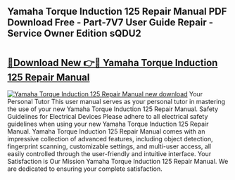 ## Yamaha Torque Induction 125 Repair Manual PDF Download Free - Part-7V7 User Guide Repair - Service Owner Edition sQDU2

# <h2><a href="http://bc81072.oget.top/?id=Yamaha+Torque+Induction+125+Repair+Manual">🔗Download New 👉🔴 Yamaha Torque Induction 125 Repair Manual</a></h2>

[![Yamaha Torque Induction 125 Repair Manual new download](https://i.imgur.com/5g1atiW.png)](http://bc81072.oget.top/?id=Yamaha+Torque+Induction+125+Repair+Manual)
Your Personal Tutor This user manual serves as your personal tutor in mastering the use of your new Yamaha Torque Induction 125 Repair Manual. Safety Guidelines for Electrical Devices Please adhere to all electrical safety guidelines when using your new Yamaha Torque Induction 125 Repair Manual. Yamaha Torque Induction 125 Repair Manual comes with an impressive collection of advanced features, including object detection, fingerprint scanning, customizable settings, and multi-user access, all easily controlled through the user-friendly and intuitive interface. Your Satisfaction is Our Mission Yamaha Torque Induction 125 Repair Manual. We are dedicated to ensuring your complete satisfaction.
